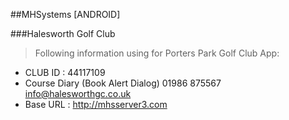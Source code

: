##MHSystems [ANDROID]

###Halesworth Golf Club
>Following information using for Porters Park Golf Club App:
- CLUB ID : 44117109
- Course Diary (Book Alert Dialog) 01986 875567  info@halesworthgc.co.uk
- Base URL : http://mhsserver3.com
